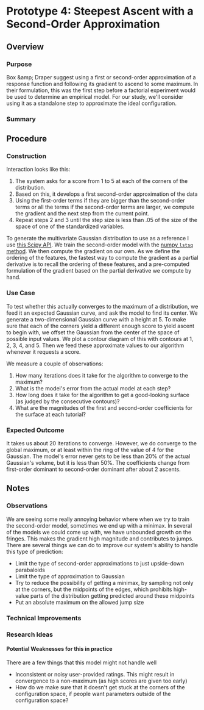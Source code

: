 # Prototype 4: Steepest Ascent with a Second-Order Approximation

## Overview

### Purpose

Box \&amp; Draper suggest using a first or second-order approximation of a response function and following its gradient to ascend to some maximum.
In their formulation, this was the first step before a factorial experiment would be used to determine an empirical model.
For our study, we'll consider using it as a standalone step to approximate the ideal configuration.

### Summary


## Procedure

### Construction

Interaction looks like this:
1. The system asks for a score from 1 to 5 at each of the corners of the distribution.
2. Based on this, it develops a first second-order approximation of the data
3. Using the first-order terms if they are bigger than the second-order terms or all the terms if the second-order terms are larger, we compute the gradient and the next step from the current point.
4. Repeat steps 2 and 3 until the step size is less than .05 of the size of the space of one of the standardized variables.

To generate the multivariate Gaussian distribution to use as a reference I use [this Scipy API](http://docs.scipy.org/doc/scipy-0.14.0/reference/generated/scipy.stats.multivariate_normal.html).
We train the second-order model with the [numpy `lstsq` method](http://docs.scipy.org/doc/numpy/reference/generated/numpy.linalg.lstsq.html#numpy.linalg.lstsq).
We then compute the gradient on our own.
As we define the ordering of the features, the fastest way to compute the gradient as a partial derivative is to recall the ordering of these features, and a pre-computed formulation of the gradient based on the partial derivative we compute by hand.

### Use Case

To test whether this actually converges to the maximum of a distribution, we feed it an expected Gaussian curve, and ask the model to find its center.
We generate a two-dimensional Gaussian curve with a height at 5.
To make sure that each of the corners yield a different enough score to yield ascent to begin with, we offset the Gaussian from the center of the space of possible input values.
We plot a contour diagram of this with contours at 1, 2, 3, 4, and 5.
Then we feed these approximate values to our algorithm whenever it requests a score.

We measure a couple of observations:
1. How many iterations does it take for the algorithm to converge to the maximum?
2. What is the model's error from the actual model at each step?
3. How long does it take for the algorithm to get a good-looking surface (as judged by the consecutive contours)?
4. What are the magnitudes of the first and second-order coefficients for the surface at each tutorial?

### Expected Outcome

It takes us about 20 iterations to converge.
However, we do converge to the global maximum, or at least within the ring of the value of 4 for the Gaussian.
The model's error never gets to be less than 20% of the actual Gaussian's volume, but it is less than 50%.
The coefficients change from first-order dominant to second-order dominant after about 2 ascents.

## Notes

### Observations

We are seeing some really annoying behavior where when we try to train the second-order model, sometimes we end up with a minimax.
In several of the models we could come up with, we have unbounded growth on the fringes.
This makes the gradient high magnitude and contributes to jumps.
There are several things we can do to improve our system's ability to handle this type of prediction:
* Limit the type of second-order approximations to just upside-down parabaloids
* Limit the type of approximation to Gaussian
* Try to reduce the possibility of getting a minimax, by sampling not only at the corners, but the midpoints of the edges, which prohibits high-value parts of the distribution getting predicted around these midpoints
* Put an absolute maximum on the allowed jump size

### Technical Improvements

### Research Ideas
 
#### Potential Weaknesses for this in practice

There are a few things that this model might not handle well
* Inconsistent or noisy user-provided ratings.  This might result in convergence to a non-maximum (as high scores are given too early)
* How do we make sure that it doesn't get stuck at the corners of the configuration space, if people want parameters outside of the configuration space?
